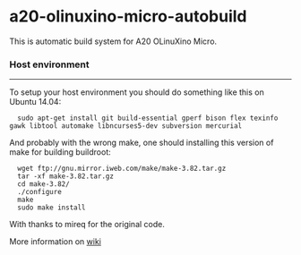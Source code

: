 a20-olinuxino-micro-autobuild
=============================

This is automatic build system for A20 OLinuXino Micro.


### Host environment
----------------

To setup your host environment you should do something like this on Ubuntu 14.04:

```
  sudo apt-get install git build-essential gperf bison flex texinfo gawk libtool automake libncurses5-dev subversion mercurial
```

And probably with the wrong make, one should installing this version of make for building buildroot:

```
  wget ftp://gnu.mirror.iweb.com/make/make-3.82.tar.gz
  tar -xf make-3.82.tar.gz 
  cd make-3.82/
  ./configure
  make
  sudo make install
```

With thanks to mireq for the original code.

More information on [wiki](https://github.com/mireq/a20-olinuxino-micro-autobuild/wiki)
